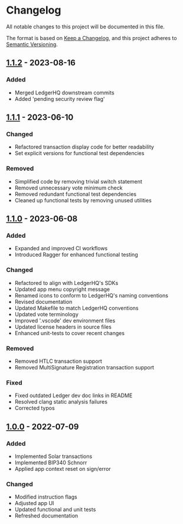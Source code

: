 # Changelog

All notable changes to this project will be documented in this file.

The format is based on [Keep a Changelog](https://keepachangelog.com/en/1.0.0/),
and this project adheres to [Semantic Versioning](https://semver.org/spec/v2.0.0.html).


## [1.1.2] - 2023-08-16

### Added

- Merged LedgerHQ downstream commits
- Added 'pending security review flag'

## [1.1.1] - 2023-06-10

### Changed

- Refactored transaction display code for better readability
- Set explicit versions for functional test dependencies

### Removed

- Simplified code by removing trivial switch statement
- Removed unnecessary vote minimum check
- Removed redundant functional test dependencies
- Cleaned up functional tests by removing unused utilities

## [1.1.0] - 2023-06-08

### Added

- Expanded and improved CI workflows
- Introduced Ragger for enhanced functional testing

### Changed

- Refactored to align with LedgerHQ's SDKs
- Updated app menu copyright message
- Renamed icons to conform to LedgerHQ's naming conventions
- Revised documentation
- Updated Makefile to match LedgerHQ conventions
- Updated vote terminology
- Improved '.vscode' dev environment files
- Updated license headers in source files
- Enhanced unit-tests to cover recent changes

### Removed

- Removed HTLC transaction support
- Removed MultiSignature Registration transaction support

### Fixed

- Fixed outdated Ledger dev doc links in README
- Resolved clang static analysis failures
- Corrected typos

## [1.0.0] - 2022-07-09

### Added

- Implemented Solar transactions
- Implemented BIP340 Schnorr
- Applied app context reset on sign/error

### Changed

- Modified instruction flags
- Adjusted app UI
- Updated functional and unit tests
- Refreshed documentation

[1.1.2]: https://github.com/Solar-network/ledger-app-solar/compare/1.1.1...1.1.2
[1.1.1]: https://github.com/Solar-network/ledger-app-solar/compare/1.1.0...1.1.1
[1.1.0]: https://github.com/Solar-network/ledger-app-solar/compare/1.0.0...1.1.0
[1.0.0]: https://github.com/Solar-network/ledger-app-solar/compare/LedgerHQ:app-boilerplate:d7c7ca843e43f7b4982b87f1ac1d7bd66045448c...1.0.0

